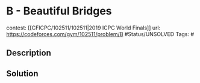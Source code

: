 # B - Beautiful Bridges

contest: [[CFICPC/102511/102511|2019 ICPC World Finals]]
url: https://codeforces.com/gym/102511/problem/B
#Status/UNSOLVED
Tags: #

## Description

## Solution

